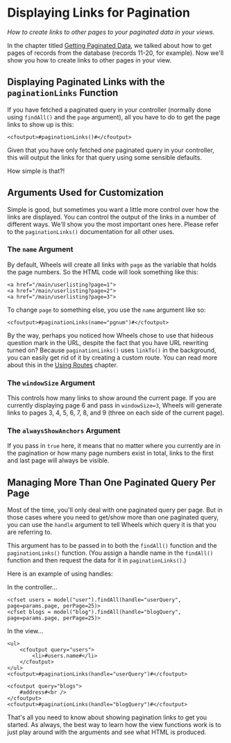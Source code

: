# Displaying Links for Pagination

*How to create links to other pages to your paginated data in your views.*

In the chapter titled [Getting Paginated Data][1], we talked about how to get pages of records from the database (records 11-20, for example). Now we'll show you how to create links to other pages in your view.

## Displaying Paginated Links with the `paginationLinks` Function

If you have fetched a paginated query in your controller (normally done using `findAll()` and the `page` argument), all you have to do to get the page links to show up is this:

	<cfoutput>#paginationLinks()#</cfoutput>

Given that you have only fetched *one* paginated query in your controller, this will output the links for that query using some sensible defaults.

How simple is that?!

## Arguments Used for Customization

Simple is good, but sometimes you want a little more control over how the links are displayed. You can control the output of the links in a number of different ways. We'll show you the most important ones here. Please refer to the `paginationLinks()` documentation for all other uses.

### The `name` Argument

By default, Wheels will create all links with `page` as the variable that holds the page numbers. So the HTML code will look something like this:

	<a href="/main/userlisting?page=1">
	<a href="/main/userlisting?page=2">
	<a href="/main/userlisting?page=3">

To change `page` to something else, you use the `name` argument like so:

	<cfoutput>#paginationLinks(name="pgnum")#</cfoutput>

By the way, perhaps you noticed how Wheels chose to use that hideous question mark in the URL, despite the fact that you have URL rewriting turned on? Because `paginationLinks()` uses `linkTo()` in the background, you can easily get rid of it by creating a custom route. You can read more about this in the [Using Routes][2] chapter.

### The `windowSize` Argument

This controls how many links to show around the current page. If you are currently displaying page 6 and pass in `windowSize=3`, Wheels will generate links to pages 3, 4, 5, 6, 7, 8, and 9 (three on each side of the current page).

### The `alwaysShowAnchors` Argument

If you pass in `true` here, it means that no matter where you currently are in the pagination or how many page numbers exist in total, links to the first and last page will always be visible.

## Managing More Than One Paginated Query Per Page

Most of the time, you'll only deal with one paginated query per page. But in those cases where you need to get/show more than one paginated query, you can use the `handle` argument to tell Wheels which query it is that you are referring to.

This argument has to be passed in to both the `findAll()` function and the `paginationLinks()` function. (You assign a handle name in the `findAll()` function and then request the data for it in `paginationLinks()`.)

Here is an example of using handles:

In the controller...

	<cfset users = model("user").findAll(handle="userQuery", page=params.page, perPage=25)>
	<cfset blogs = model("blog").findAll(handle="blogQuery", page=params.page, perPage=25)>

In the view...

	<ul>
	    <cfoutput query="users">
	        <li>#users.name#</li>
	    </cfoutput>
	</ul>
	<cfoutput>#paginationLinks(handle="userQuery")#</cfoutput>

	<cfoutput query="blogs">
	    #address#<br />
	</cfoutput>
	<cfoutput>#paginationLinks(handle="blogQuery")#</cfoutput>

That's all you need to know about showing pagination links to get you started. As always, the best way to learn how the view functions work is to just play around with the arguments and see what HTML is produced.

[1]: Getting%20Paginated%20Data.md
[2]: Using%20Routes.md